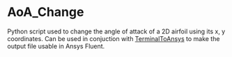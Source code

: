 # AoA_Change
Python script used to change the angle of attack of a 2D airfoil using its x, y coordinates. Can be used in conjuction with [TerminalToAnsys](https://github.com/pmparitakis/TerminalToAnsys) to make the output file usable in Ansys Fluent.
